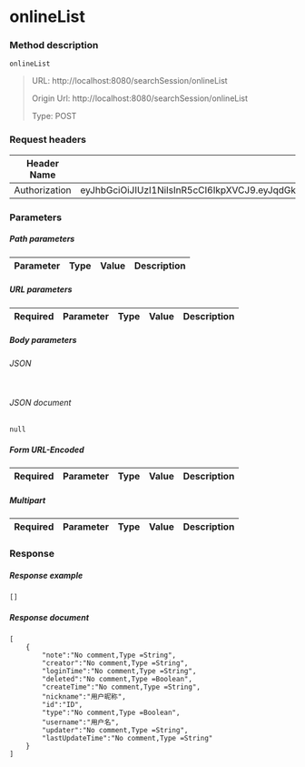 # onlineList

### Method description

```
onlineList
```

> URL: http://localhost:8080/searchSession/onlineList
>
> Origin Url: http://localhost:8080/searchSession/onlineList
>
> Type: POST


### Request headers

|Header Name| Header Value|
|---------|------|
|Authorization|eyJhbGciOiJIUzI1NiIsInR5cCI6IkpXVCJ9.eyJqdGkiOiI2ODA1OTA1Yi1kZTk5LTQzMDQtOTI2OC04YTQzYjM1YzI2YmQiLCJpc3MiOiIwYzU5OTg5ZDM5NzAzODBhZTE2ODg4MDY4NmM0YTA3MCIsInN1YiI6IjBjNTk5ODlkMzk3MDM4MGFlMTY4ODgwNjg2YzRhMDcwIiwiZXhwIjoxNjgyOTU4NjMxLCJhdWQiOiJtZnMiLCJzY29wZSI6WyJ1c2VyTWFuIiwiZ2V0Snd0IiwiZ2VuZXJhdGVKd3QiLCJzZWFyY2hTZXNzaW9uIiwicm9sZSIsImtpY2tvdXQiLCJkaXNhYmxlIiwiY29ubmVjdCIsInB1c2giLCJwdWJsaXNoIiwiY29uc3VtZSIsInF1ZXJ5Il19.b12uFC0KnAoNCtcgJknhoxJoQ8RxJHexMyLBRoFHroo|

### Parameters

##### Path parameters

| Parameter | Type | Value | Description |
|---------|------|------|------------|


##### URL parameters

|Required| Parameter | Type | Value | Description |
|---------|---------|------|------|------------|


##### Body parameters

###### JSON

```

```

###### JSON document

```
null
```


##### Form URL-Encoded
|Required| Parameter | Type | Value | Description |
|---------|---------|------|------|------------|


##### Multipart
|Required | Parameter | Type | Value | Description |
|---------|---------|------|------|------------|


### Response

##### Response example

```
[]
```

##### Response document
```
[
	{
		"note":"No comment,Type =String",
		"creator":"No comment,Type =String",
		"loginTime":"No comment,Type =String",
		"deleted":"No comment,Type =Boolean",
		"createTime":"No comment,Type =String",
		"nickname":"用户昵称",
		"id":"ID",
		"type":"No comment,Type =Boolean",
		"username":"用户名",
		"updater":"No comment,Type =String",
		"lastUpdateTime":"No comment,Type =String"
	}
]
```


